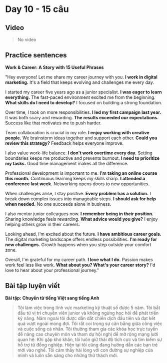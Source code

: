 # Day 10 - 15 câu

## Video
> No video

## Practice sentences

**Work & Career: A Story with 15 Useful Phrases**

"Hey everyone! Let me share my career journey with you. **I work in digital marketing.** It's a field that keeps evolving and challenges me every day.

I started my career five years ago as a junior specialist. **I was eager to learn everything.** The fast-paced environment excited me from the beginning. **What skills do I need to develop?** I focused on building a strong foundation.

Over time, I took on more responsibilities. **I led my first campaign last year.** It was both scary and rewarding. **The results exceeded our expectations.** Success like that motivates me to push harder.

Team collaboration is crucial in my role. **I enjoy working with creative people.** We brainstorm ideas together and support each other. **Could you review this strategy?** Feedback helps everyone improve.

I also value work-life balance. **I don't work overtime every day.** Setting boundaries keeps me productive and prevents burnout. **I need to prioritize my tasks.** Good time management makes all the difference.

Professional development is important to me. **I'm taking an online course this month.** Continuous learning keeps my skills sharp. **I attended a conference last week.** Networking opens doors to new opportunities.

When challenges arise, I stay positive. **Every problem has a solution.** I break down complex issues into manageable steps. **I should ask for help when needed.** No one succeeds alone in business.

I also mentor junior colleagues now. **I remember being in their position.** Sharing knowledge feels rewarding. **What advice would you give?** I enjoy helping others grow in their careers.

Looking ahead, I'm excited about the future. **I have ambitious career goals.** The digital marketing landscape offers endless possibilities. **I'm ready for new challenges.** Growth happens when you step outside your comfort zone.

Overall, I'm grateful for my career path. **I love what I do.** Passion makes work feel less like work. **What about you? What's your career story?** I'd love to hear about your professional journey."

## Bài tập luyện viết

**Bài tập: Chuyển từ tiếng Việt sang tiếng Anh**

> Tôi làm việc trong lĩnh vực marketing kỹ thuật số được 5 năm. Tôi bắt đầu từ vị trí chuyên viên junior và không ngừng học hỏi để phát triển kỹ năng. Năm ngoái tôi được dẫn dắt chiến dịch đầu tiên và đạt kết quả vượt ngoài mong đợi. Tôi rất coi trọng sự cân bằng giữa công việc và cuộc sống cá nhân. Tôi thường tham gia các khóa học trực tuyến để nâng cao chuyên môn và tham dự hội nghị để mở rộng mạng lưới quan hệ. Khi gặp khó khăn, tôi luôn giữ thái độ tích cực và tìm kiếm sự hỗ trợ từ đồng nghiệp. Hiện tại tôi cũng đang hướng dẫn các bạn trẻ mới vào nghề. Tôi cảm thấy hài lòng với con đường sự nghiệp của mình và luôn sẵn sàng cho những thử thách mới.

